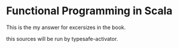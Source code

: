 # Functional Programming in Scala
This is the my answer for excersizes in the book.  

this sources will be run by typesafe-activator.
